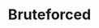---
layout: collection
title: Bruteforced
excerpt: A collection of articles on data structures, algorithms, competitive programming, and Leetcode. Oh oh.. and there are some interview preparation goodies too!
header:
  overlay_image: /assets/images/pages/blog-2.jpg
  overlay_filter: 0.5
collection: blog
permalink: /blog/page2
author_profile: true
---